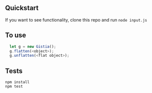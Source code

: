## Quickstart
If you want to see functionality, clone this repo and run `node input.js`

## To use

```javascript
  let g = new Gistia();
  g.flatten(<object>);
  g.unflatten(<flat object>);
```

## Tests
```
npm install
npm test
```
